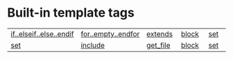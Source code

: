 Built-in template tags
===
<table cellspacing="1" cellpadding="1">
  <tr>
    <td width="20%"><a href="#if">if..elseif..else..endif</a></td>
    <td width="20%"><a href="#for">for..empty..endfor</a></td>
    <td width="20%"><a href="#extends">extends</a></td>
    <td width="20%"><a href="#block">block</a></td>
    <td width="20%"><a href="#set">set</a></td>
  </tr>
  <tr>
    <td width="20%"><a href="#set">set</a></td>
    <td width="20%"><a href="#include">include</a></td>
    <td width="20%"><a href="#get_file">get_file</a></td>
    <td width="20%"><a href="#block">block</a></td>
    <td width="20%"><a href="#set">set</a></td>
  </tr>
</table>



